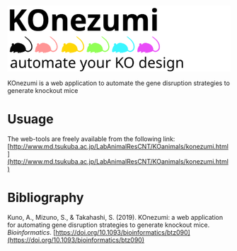 ![KOnezumi](https://github.com/akikuno/KOnezumi/blob/master/LOGO_KOnezumi.svg)  

KOnezumi is a web application to automate the gene disruption strategies to generate knockout mice

# Usuage
The web-tools are freely available from the following link:
[http://www.md.tsukuba.ac.jp/LabAnimalResCNT/KOanimals/konezumi.html](http://www.md.tsukuba.ac.jp/LabAnimalResCNT/KOanimals/konezumi.html)

# Bibliography
Kuno, A., Mizuno, S., & Takahashi, S. (2019). KOnezumi: a web application for automating gene disruption strategies to generate knockout mice. *Bioinformatics*.
[https://doi.org/10.1093/bioinformatics/btz090](https://doi.org/10.1093/bioinformatics/btz090)
